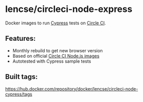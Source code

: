 # lencse/circleci-node-express

Docker images to run [Cypress](https://www.cypress.io/) tests on [Circle CI](https://circleci.com/).

## Features:

* Monthly rebuild to get new browser version
* Based on official [Circle CI Node.js images](https://circleci.com/developer/images/image/cimg/node)
* Autotested with Cypress sample tests

## Built tags:

https://hub.docker.com/repository/docker/lencse/circleci-node-cypress/tags


